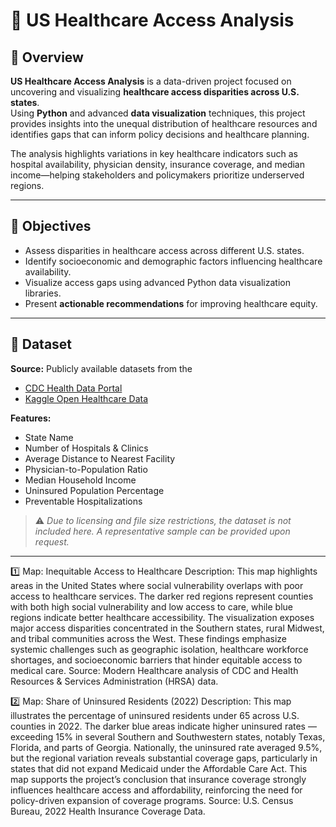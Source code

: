 # 🏥 US Healthcare Access Analysis

## 📘 Overview
**US Healthcare Access Analysis** is a data-driven project focused on uncovering and visualizing **healthcare access disparities across U.S. states**.  
Using **Python** and advanced **data visualization** techniques, this project provides insights into the unequal distribution of healthcare resources and identifies gaps that can inform policy decisions and healthcare planning.

The analysis highlights variations in key healthcare indicators such as hospital availability, physician density, insurance coverage, and median income—helping stakeholders and policymakers prioritize underserved regions.

---

## 🎯 Objectives
- Assess disparities in healthcare access across different U.S. states.  
- Identify socioeconomic and demographic factors influencing healthcare availability.  
- Visualize access gaps using advanced Python data visualization libraries.  
- Present **actionable recommendations** for improving healthcare equity.

---

## 🧩 Dataset
**Source:** Publicly available datasets from the  
- [CDC Health Data Portal](https://data.cdc.gov/)  
- [Kaggle Open Healthcare Data](https://www.kaggle.com/)  

**Features:**
- State Name  
- Number of Hospitals & Clinics  
- Average Distance to Nearest Facility  
- Physician-to-Population Ratio  
- Median Household Income  
- Uninsured Population Percentage  
- Preventable Hospitalizations  

> ⚠️ *Due to licensing and file size restrictions, the dataset is not included here. A representative sample can be provided upon request.*

---

1️⃣ Map: Inequitable Access to Healthcare
Description:
This map highlights areas in the United States where social vulnerability overlaps with poor access to healthcare services.
The darker red regions represent counties with both high social vulnerability and low access to care, while blue regions indicate better healthcare accessibility.
The visualization exposes major access disparities concentrated in the Southern states, rural Midwest, and tribal communities across the West.
These findings emphasize systemic challenges such as geographic isolation, healthcare workforce shortages, and socioeconomic barriers that hinder equitable access to medical care.
Source: Modern Healthcare analysis of CDC and Health Resources & Services Administration (HRSA) data.

2️⃣ Map: Share of Uninsured Residents (2022)
Description:
This map illustrates the percentage of uninsured residents under 65 across U.S. counties in 2022.
The darker blue areas indicate higher uninsured rates — exceeding 15% in several Southern and Southwestern states, notably Texas, Florida, and parts of Georgia.
Nationally, the uninsured rate averaged 9.5%, but the regional variation reveals substantial coverage gaps, particularly in states that did not expand Medicaid under the Affordable Care Act.
This map supports the project’s conclusion that insurance coverage strongly influences healthcare access and affordability, reinforcing the need for policy-driven expansion of coverage programs.
Source: U.S. Census Bureau, 2022 Health Insurance Coverage Data.

